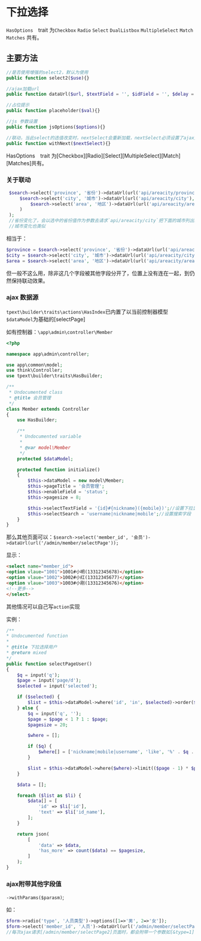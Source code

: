 # 下拉选择

`HasOptions`　trait 为`Checkbox` `Radio` `Select` `DualListbox` `MultipleSelect` `Match` `Matches` 共有。

## 主要方法

```php
//是否使用增强的select2，默认为使用
public function select2($use){}

//ajax加载url
public function dataUrl($url, $textField = '', $idField = '', $delay = 250, $loadmore = true){}

//占位提示
public function placeholder($val){}

//js 参数设置
public function jsOptions($options){}

//联动，当此select的选值改变时，nextSelect会重新加载，nextSelect必须设置了ajax加载url
public function withNext($nextSelect){}
```

HasOptions　trait 为[Checkbox][Radio][Select][MultipleSelect][Match][Matches]共有。

### 关于联动

```php
 $search->select('province', '省份')->dataUrl(url('api/areacity/province'), 'ext_name')->withNext(
     $search->select('city', '城市')->dataUrl(url('api/areacity/city'), 'ext_name')->withNext(
         $search->select('area', '地区')->dataUrl(url('api/areacity/area'), 'ext_name')
     )
 );
 //省份变化了，会以选中的省份值作为参数去请求`api/areacity/city`把下面的城市列出来，
 //城市变化也类似
```

相当于：

```php
$province = $search->select('province', '省份')->dataUrl(url('api/areacity/province'), 'ext_name');
$city = $search->select('city', '城市')->dataUrl(url('api/areacity/city'), 'ext_name')->withPrev($area);
$area = $search->select('area', '地区')->dataUrl(url('api/areacity/area'), 'ext_name')->withPrev($city);
```

但一般不这么用，除非这几个字段被其他字段分开了，位置上没有连在一起，到仍然保持联动效果。

### ajax 数据源

`tpext\builder\traits\actions\HasIndex`已内置了以当前控制器模型`$dataModel`为基础的[selectPage]

如有控制器：`\app\admin\controller\Member`

```php
<?php

namespace app\admin\controller;

use app\common\model;
use think\Controller;
use tpext\builder\traits\HasBuilder;

/**
 * Undocumented class
 * @title 会员管理
 */
class Member extends Controller
{
    use HasBuilder;

    /**
     * Undocumented variable
     *
     * @var model\Member
     */
    protected $dataModel;

    protected function initialize()
    {
        $this->dataModel = new model\Member;
        $this->pageTitle = '会员管理';
        $this->enableField = 'status';
        $this->pagesize = 8;

        $this->selectTextField = '{id}#{nickname}({mobile})';//设置下拉显示格式
        $this->selectSearch = 'username|nickname|mobile';//设置搜索字段
    }
}
```

那么其他页面可以：`$search->select('member_id', '会员')->dataUrl(url('/admin/member/selectPage'));`

显示：

```html
<select name="member_id">
<option vlaue="1001">1001#小明(13312345678)</option>
<option vlaue="1002">1002#小红(13312345677)</option>
<option vlaue="1003">1003#小刚(13312345676)</option>
<!--更多-->
</select>
```

其他情况可以自己写`action`实现

实例：

```php
/**
* Undocumented function
*
* @title 下拉选择用户
* @return mixed
*/
public function selectPageUser()
{
    $q = input('q');
    $page = input('page/d');
    $selected = input('selected');

    if ($selected) {
        $list = $this->dataModel->where('id', 'in', $selected)->order($sortOrder)->select();
    } else {
        $q = input('q', '');
        $page = $page < 1 ? 1 : $page;
        $pagesize = 20;

        $where = [];

        if ($q) {
            $where[] = ['nickname|mobile|username', 'like', '%' . $q . '%'];
        }

        $list = $this->dataModel->where($where)->limit(($page - 1) * $pagesize, $pagesize)->select();
    }

    $data = [];

    foreach ($list as $li) {
        $data[] = [
            'id' => $li['id'],
            'text' => $li['id_name'],
        ];
    }

    return json(
        [
            'data' => $data,
            'has_more' => count($data) == $pagesize,
        ]
    );
}
```

### ajax附带其他字段值

`->withParams($parasm)`;

如：

```php
$form->radio('type', '人员类型')->options([1=>'男', 2=>'女']);
$form->select('member_id', '人员')->dataUrl(url('/admin/member/selectPage2'))->withParams('type');
//每次ajax请求[/admin/member/selectPage2]页面时，都会附带一个参数如[&type=1]，在selectPage2方法中就可以根据此参数，只返回男性或女性的姓名。
```

